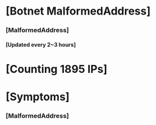 # [Botnet MalformedAddress]
### [MalformedAddress]
#### [Updated every 2~3 hours]

# [Counting 1895 IPs]

# [Symptoms] 
###   [MalformedAddress]
